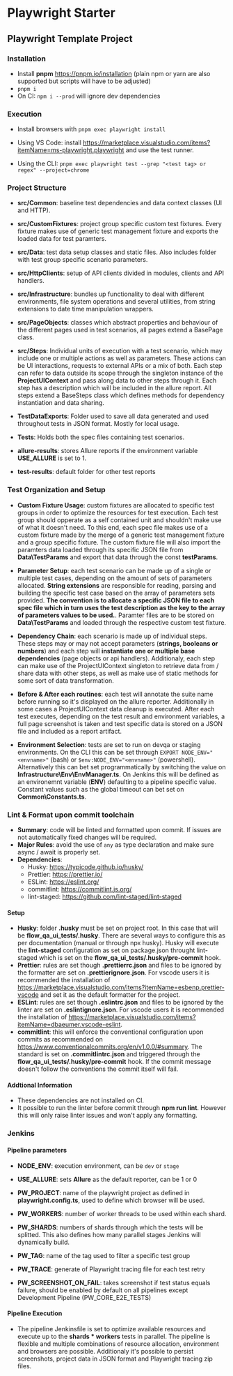 # Playwright Starter

## Playwright Template Project

### Installation


- Install **pnpm** <https://pnpm.io/installation> (plain npm or yarn are also supported but scripts will have to be adjusted)
- ```pnpm i```
- On CI: ```npm i --prod``` will ignore dev dependencies

### Execution

- Install browsers with ```pnpm exec playwright install```

- Using VS Code: install <https://marketplace.visualstudio.com/items?itemName=ms-playwright.playwright> and
use the test runner.

- Using the CLI: ```pnpm exec playwright test --grep "<test tag> or regex" --project=chrome```

### Project Structure

- **src/Common**: baseline test dependencies and data context classes (UI and HTTP).

- **src/CustomFixtures**: project group specific custom test fixtures. Every fixture makes use of generic test management fixture and exports the loaded data for test paramters.

- **src/Data**: test data setup classes and static files. Also includes folder with test group specific scenario parameters.

- **src/HttpClients**: setup of API clients divided in modules, clients and API handlers.

- **src/Infrastructure**: bundles up functionality to deal with different environments, file system operations and several utilities, from string extensions to date time manipulation wrappers.

- **src/PageObjects**: classes which abstract properties and behaviour of the different pages used in test scenarios, all pages extend a BasePage class.

- **src/Steps**: Individual units of execution with a test scenario, which may include one or multiple actions as well as parameters. These actions can be UI interactions, requests to external APIs or a mix of both. Each step can refer to data outside its scope through the singleton instance of the **ProjectUIContext** and pass along data to other steps through it. Each step has a description which will be included in the allure report. All steps extend a BaseSteps class which defines methods for dependency instantiation and data sharing.

- **TestDataExports**: Folder used to save all data generated and used throughout tests in JSON format. Mostly for local usage.

- **Tests**: Holds both the spec files containing test scenarios.

- **allure-results**: stores Allure reports if the environment variable **USE_ALLURE** is set to 1.

- **test-results**: default folder for other test reports

### Test Organization and Setup

- **Custom Fixture Usage**: custom fixtures are allocated to specific test groups in order to optimize the resources for test execution. Each test group should opperate as a self contained unit and shouldn't make use of what it doesn't need. To this end, each spec file makes use of a custom fixture made by the merge of a generic test management fixture and a group specific fixture. The custom fixture file will also import the paramters data loaded through its specific JSON file from **Data\TestParams** and export that data through the const **testParams**.

- **Parameter Setup**: each test scenario can be made up of a single or multiple test cases, depending on the amount of sets of parameters allocated. **String extensions** are responsible for reading, parsing and building the specific test case based on the array of parameters sets provided. **The convention is to allocate a specific JSON file to each spec file which in turn uses the test description as the key to the array of parameters values to be used.**. Paramter files are to be stored on **Data\TestParams** and loaded through the respective custom test fixture.

- **Dependency Chain**: each scenario is made up of individual steps. These steps may or may not accept parameters (**strings, booleans or numbers**) and each step will **instantiate one or multiple base dependencies** (page objects or api handlers). Additionaly, each step can make use of the ProjectUIContext singleton to retrieve data from / share data with other steps, as well as make use of static methods for some sort of data transformation.

- **Before & After each routines**: each test will annotate the suite name before running so it's displayed on the allure reporter. Additionally in some cases a ProjectUIContext data cleanup is executed. After each test executes, depending on the test result and environment variables, a full page screenshot is taken and test specific data is stored on a JSON file and included as a report artifact.

- **Environment Selection**: tests are set to run on devqa or staging environments. On the CLI this can be set through ```EXPORT NODE_ENV="<envname>"``` (bash) or ```$env:NODE_ENV="<envname>"``` (powershell). Alternatively this can bet set programmatically by switching the value on **Infrastructure\Env\EnvManager.ts**. On Jenkins this will be defined as an environemnt variable (**ENV**) defaulting to a pipeline specific value. Constant values such as the global timeout can bet set on **Common\Constants.ts**.

### Lint & Format upon commit toolchain
  
- **Summary**: code will be linted and formatted upon commit. If issues are not automatically fixed changes will be required.
- **Major Rules**: avoid the use of ```any``` as type declaration and make sure async / await is properly set.
- **Dependencies**:
  - Husky: <https://typicode.github.io/husky/>
  - Prettier: <https://prettier.io/>
  - ESLint: <https://eslint.org/>
  - commitlint: <https://commitlint.js.org/>
  - lint-staged: <https://github.com/lint-staged/lint-staged>

#### Setup
  
- **Husky**: folder **.husky** must be set on project root. In this case that will be **flow_qa_ui_tests/.husky**. There are several ways to configure this as per documentation (manual or through npx husky). Husky will execute the **lint-staged** configuration as set on package.json throught lint-staged which is set on the **flow_qa_ui_tests/.husky/pre-commit** hook.
- **Prettier**: rules are set though **.prettierrc.json** and files to be ignored by the formatter are set on **.prettierignore.json**. For vscode users it is recommended the installation of <https://marketplace.visualstudio.com/items?itemName=esbenp.prettier-vscode> and set it as the default formatter for the project.
- **ESLint**: rules are set though **.eslintrc.json** and files to be ignored by the linter are set on **.eslintignore.json**. For vscode users it is recommended the installation of <https://marketplace.visualstudio.com/items?itemName=dbaeumer.vscode-eslint>.
- **commitlint**: this will enforce the conventional configuration upon commits as recommended on <https://www.conventionalcommits.org/en/v1.0.0/#summary>. The standard is set on **.commitlintrc.json** and triggered through the **flow_qa_ui_tests/.husky/pre-commit** hook. If the commit message doesn't follow the conventions the commit itself will fail.

#### Addtional Information

- These dependencies are not installed on CI.
- It possible to run the linter before commit through **npm run lint**. However this will only raise linter issues and won't apply any formatting.

### Jenkins

#### Pipeline parameters

- **NODE_ENV**: execution environment, can be ```dev``` or ```stage```

- **USE_ALLURE**: sets **Allure** as the default reporter, can be 1 or 0

- **PW_PROJECT**: name of the playwright project as defined in **playwright.config.ts**, used to define which browser will be used.

- **PW_WORKERS**: number of worker threads to be used within each shard.

- **PW_SHARDS**: numbers of shards through which the tests will be splitted. This also defines how many parallel stages Jenkins will
dynamically build.

- **PW_TAG**: name of the tag used to filter a specific test group

- **PW_TRACE**: generate of Playwright tracing file for each test retry

- **PW_SCREENSHOT_ON_FAIL**: takes screenshot if test status equals failure, should be enabled by default on all pipelines except Development Pipeline (PW_CORE_E2E_TESTS)

#### **Pipeline Execution**

- The pipeline Jenkinsfile is set to optimize available resources and execute up to the **shards * workers** tests in parallel. The pipeline is flexible and multiple combinations of resource allocation, environment and browsers are possible. Additionaly it's possible to persist screenshots, project data in JSON format and Playwright tracing zip files.  